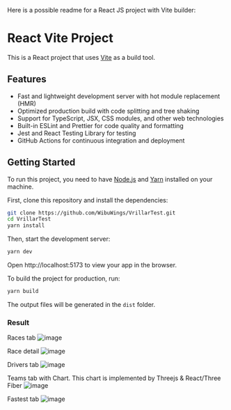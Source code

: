 Here is a possible readme for a React JS project with Vite builder:

# React Vite Project

This is a React project that uses [Vite](https://vitejs.dev/) as a build tool.

## Features

- Fast and lightweight development server with hot module replacement (HMR)
- Optimized production build with code splitting and tree shaking
- Support for TypeScript, JSX, CSS modules, and other web technologies
- Built-in ESLint and Prettier for code quality and formatting
- Jest and React Testing Library for testing
- GitHub Actions for continuous integration and deployment

## Getting Started

To run this project, you need to have [Node.js](https://nodejs.org/) and [Yarn](https://yarnpkg.com/) installed on your machine.

First, clone this repository and install the dependencies:

```bash
git clone https://github.com/WibuWings/VrillarTest.git
cd VrillarTest
yarn install
```

Then, start the development server:

```bash
yarn dev
```

Open http://localhost:5173 to view your app in the browser.

To build the project for production, run:

```bash
yarn build
```

The output files will be generated in the `dist` folder.
### Result
Races tab
![image](https://github.com/WibuWings/VrillarTest/assets/57323642/e50d38ee-078f-4b58-bf81-4a2d076c43ff)

Race detail
![image](https://github.com/WibuWings/VrillarTest/assets/57323642/2c72b558-9e3b-4ec7-b830-68adffa920da)

Drivers tab
![image](https://github.com/WibuWings/VrillarTest/assets/57323642/eb89f258-0d10-4477-9bff-f28db518aaa9)

Teams tab with Chart. This chart is implemented by Threejs & React/Three Fiber
![image](https://github.com/WibuWings/VrillarTest/assets/57323642/6853ebeb-0bfb-4962-b332-d25650d3d64d)

Fastest tab
![image](https://github.com/WibuWings/VrillarTest/assets/57323642/95d6c5bf-af1d-4d21-bfb0-207a7b79cc7c)


